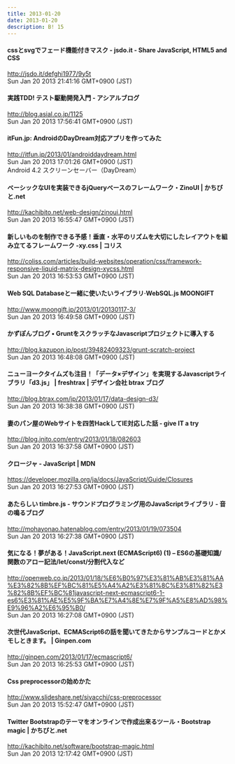 ```yaml
---
title: 2013-01-20
date: 2013-01-20
description: B! 15
---
```


#### cssとsvgでフェード機能付きマスク - jsdo.it - Share JavaScript, HTML5 and CSS
http://jsdo.it/defghi1977/9y5t<br>
Sun Jan 20 2013 21:41:16 GMT+0900 (JST)<br>


#### 実践TDD! テスト駆動開発入門 - アシアルブログ
http://blog.asial.co.jp/1125<br>
Sun Jan 20 2013 17:56:41 GMT+0900 (JST)<br>


#### itFun.jp: AndroidのDayDream対応アプリを作ってみた
http://itfun.jp/2013/01/androiddaydream.html<br>
Sun Jan 20 2013 17:01:26 GMT+0900 (JST)<br>
Android 4.2 スクリーンセーバー（DayDream）


#### ベーシックなUIを実装できるjQueryベースのフレームワーク・ZinoUI | かちびと.net
http://kachibito.net/web-design/zinoui.html<br>
Sun Jan 20 2013 16:55:47 GMT+0900 (JST)<br>


####   新しいものを制作できる予感！垂直・水平のリズムを大切にしたレイアウトを組み立てるフレームワーク -xy.css | コリス
http://coliss.com/articles/build-websites/operation/css/framework-responsive-liquid-matrix-design-xycss.html<br>
Sun Jan 20 2013 16:53:53 GMT+0900 (JST)<br>


#### Web SQL Databaseと一緒に使いたいライブラリ·WebSQL.js MOONGIFT
http://www.moongift.jp/2013/01/20130117-3/<br>
Sun Jan 20 2013 16:49:58 GMT+0900 (JST)<br>


#### かずぽんブログ • GruntをスクラッチなJavascriptプロジェクトに導入する
http://blog.kazupon.jp/post/39482409323/grunt-scratch-project<br>
Sun Jan 20 2013 16:48:08 GMT+0900 (JST)<br>


#### ニューヨークタイムズも注目！「データ×デザイン」を実現するJavascriptライブラリ「d3.js」 | freshtrax | デザイン会社 btrax ブログ
http://blog.btrax.com/jp/2013/01/17/data-design-d3/<br>
Sun Jan 20 2013 16:38:38 GMT+0900 (JST)<br>


#### 妻のパン屋のWebサイトを四苦HackしてIE対応した話 - give IT a try
http://blog.jnito.com/entry/2013/01/18/082603<br>
Sun Jan 20 2013 16:37:58 GMT+0900 (JST)<br>


#### クロージャ - JavaScript | MDN
https://developer.mozilla.org/ja/docs/JavaScript/Guide/Closures<br>
Sun Jan 20 2013 16:27:53 GMT+0900 (JST)<br>


#### あたらしい timbre.js - サウンドプログラミング用のJavaScriptライブラリ - 音の鳴るブログ
http://mohayonao.hatenablog.com/entry/2013/01/19/073504<br>
Sun Jan 20 2013 16:27:38 GMT+0900 (JST)<br>


####  気になる！夢がある！JavaScript.next (ECMAScript6) (1) – ES6の基礎知識/関数のアロー記法/let/const/分割代入など
http://openweb.co.jp/2013/01/18/%E6%B0%97%E3%81%AB%E3%81%AA%E3%82%8B%EF%BC%81%E5%A4%A2%E3%81%8C%E3%81%82%E3%82%8B%EF%BC%81javascript-next-ecmascript6-1-es6%E3%81%AE%E5%9F%BA%E7%A4%8E%E7%9F%A5%E8%AD%98%E9%96%A2%E6%95%B0/<br>
Sun Jan 20 2013 16:27:08 GMT+0900 (JST)<br>


#### 次世代JavaScript、ECMAScript6の話を聞いてきたからサンプルコードとかメモしときます。 | Ginpen.com
http://ginpen.com/2013/01/17/ecmascript6/<br>
Sun Jan 20 2013 16:25:53 GMT+0900 (JST)<br>


#### Css preprocessorの始めかた
http://www.slideshare.net/sivacchi/css-preprocessor<br>
Sun Jan 20 2013 15:52:47 GMT+0900 (JST)<br>


#### Twitter Bootstrapのテーマをオンラインで作成出来るツール・Bootstrap magic | かちびと.net
http://kachibito.net/software/bootstrap-magic.html<br>
Sun Jan 20 2013 12:17:42 GMT+0900 (JST)<br>


